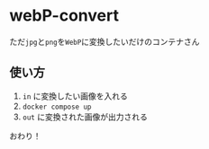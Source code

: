 # webP-convert

ただ`jpg`と`png`を`WebP`に変換したいだけのコンテナさん

## 使い方

1. `in` に変換したい画像を入れる
2. `docker compose up`
3. `out` に変換された画像が出力される

おわり！
